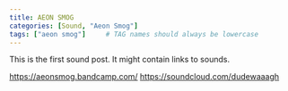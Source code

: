 ```yaml
---
title: AEON SMOG
categories: [Sound, "Aeon Smog"]
tags: ["aeon smog"]     # TAG names should always be lowercase
---
```

This is the first sound post. It might contain links to sounds.


<https://aeonsmog.bandcamp.com/>
<https://soundcloud.com/dudewaaagh>
